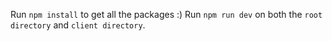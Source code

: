 Run `npm install` to get all the packages :) 
Run `npm run dev` on both the `root directory` and `client directory`.
